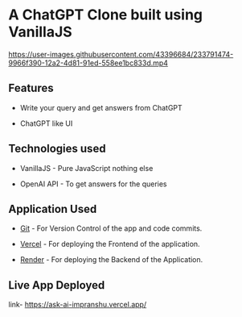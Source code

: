 # A ChatGPT Clone built using VanillaJS



https://user-images.githubusercontent.com/43396684/233791474-9966f390-12a2-4d81-91ed-558ee1bc833d.mp4



## Features

- Write your query and get answers from ChatGPT

- ChatGPT like UI


## Technologies used

- VanillaJS - Pure JavaScript nothing else

- OpenAI API - To get answers for the queries

## Application Used

- [Git](https://git-scm.com/) - For Version Control of the app and code commits.

- [Vercel](https://vercel.com/) - For deploying the Frontend of the application.

- [Render](https://render.com/) - For deploying the Backend of the Application.

## Live App Deployed 

link- https://ask-ai-impranshu.vercel.app/

